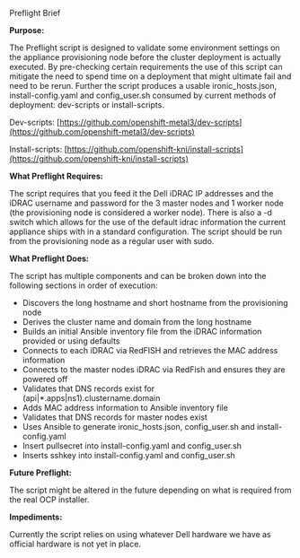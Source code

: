 Preflight Brief

**Purpose:**

The Preflight script is designed to validate some environment settings on the appliance provisioning node before the cluster deployment is actually executed.  By pre-checking certain requirements the use of this script can mitigate the need to spend time on a deployment that might ultimate fail and need to be rerun.  Further the script produces a usable ironic\_hosts.json, install-config.yaml and config\_user.sh consumed by current methods of deployment: dev-scripts or install-scripts.

Dev-scripts: [https://github.com/openshift-metal3/dev-scripts](https://github.com/openshift-metal3/dev-scripts)

Install-scripts: [https://github.com/openshift-kni/install-scripts](https://github.com/openshift-kni/install-scripts)

**What Preflight Requires:**

The script requires that you feed it the Dell iDRAC IP addresses and the iDRAC username and password for the 3 master nodes and 1 worker node (the provisioning node is considered a worker node).   There is also a -d switch which allows for the use of the default idrac information the current appliance ships with in a standard configuration.   The script should be run from the provisioning node as a regular user with sudo.

**What Preflight Does:**

The script has multiple components and can be broken down into the following sections in order of execution:

- Discovers the long hostname and short hostname from the provisioning node
- Derives the cluster name and domain from the long hostname
- Builds an initial Ansible inventory file from the iDRAC information provided or using defaults
- Connects to each iDRAC via RedFISH and retrieves the MAC address information
- Connects to the master nodes iDRAC via RedFish and ensures they are powered off
- Validates that DNS records exist for (api|\*.apps|ns1).clustername.domain
- Adds MAC address information to Ansible inventory file
- Validates that DNS records for master nodes exist
- Uses Ansible to generate ironic\_hosts.json, config\_user.sh and install-config.yaml
- Insert pullsecret into install-config.yaml and config\_user.sh
- Inserts sshkey into install-config.yaml and config\_user.sh

**Future Preflight:**

The script might be altered in the future depending on what is required from the real OCP installer.

**Impediments:**

Currently the script relies on using whatever Dell hardware we have as official hardware is not yet in place.
